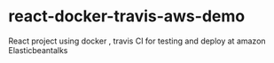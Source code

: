 # react-docker-travis-aws-demo
React project using docker , travis CI for testing and deploy at amazon Elasticbeantalks
